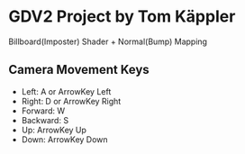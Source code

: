 # GDV2 Project by Tom Käppler

Billboard(Imposter) Shader + Normal(Bump) Mapping

## Camera Movement Keys

- Left: A or ArrowKey Left
- Right: D or ArrowKey Right
- Forward: W
- Backward: S
- Up: ArrowKey Up
- Down: ArrowKey Down
